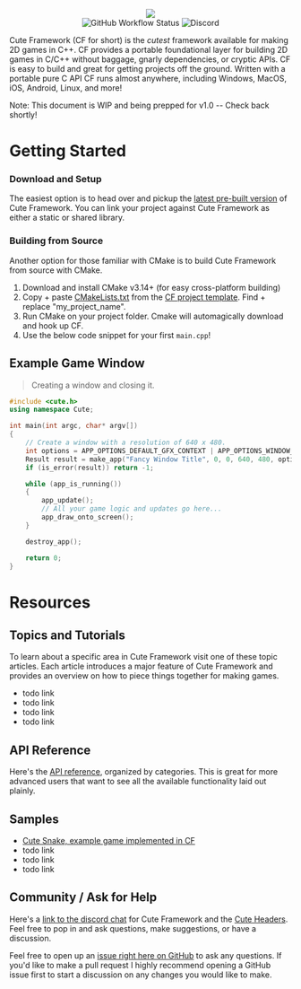 <p align="center">
<img src=https://github.com/RandyGaul/cute_framework/blob/master/CF_Banner_4x.png>
<br>
<img alt="GitHub Workflow Status" src="https://img.shields.io/github/actions/workflow/status/randygaul/cute_framework/build.yml">
<img alt="Discord" src="https://img.shields.io/discord/432009046833233930?label=discord">
</p>

Cute Framework (CF for short) is the *cutest* framework available for making 2D games in C++. CF provides a portable foundational layer for building 2D games in C/C++ without baggage, gnarly dependencies, or cryptic APIs. CF is easy to build and great for getting projects off the ground. Written with a portable pure C API CF runs almost anywhere, including Windows, MacOS, iOS, Android, Linux, and more!

Note: This document is WIP and being prepped for v1.0 -- Check back shortly!

# Getting Started

### Download and Setup

The easiest option is to head over and pickup the [latest pre-built version](https://github.com/randygaul/cute_framework/releases/latest) of Cute Framework. You can link your project against Cute Framework as either a static or shared library.

### Building from Source

Another option for those familiar with CMake is to build Cute Framework from source with CMake.

1. Download and install CMake v3.14+ (for easy cross-platform building)
2. Copy + paste [CMakeLists.txt](https://github.com/RandyGaul/cute_framework_project_template/blob/main/CMakeLists.txt) from the [CF project template](https://github.com/RandyGaul/cute_framework_project_template). Find + replace "my_project_name".
3. Run CMake on your project folder. Cmake will automagically download and hook up CF.
4. Use the below code snippet for your first `main.cpp`!

## Example Game Window

> Creating a window and closing it.

```cpp
#include <cute.h>
using namespace Cute;

int main(int argc, char* argv[])
{
	// Create a window with a resolution of 640 x 480.
	int options = APP_OPTIONS_DEFAULT_GFX_CONTEXT | APP_OPTIONS_WINDOW_POS_CENTERED;
	Result result = make_app("Fancy Window Title", 0, 0, 640, 480, options, argv[0]);
	if (is_error(result)) return -1;

	while (app_is_running())
	{
		app_update();
		// All your game logic and updates go here...
		app_draw_onto_screen();
	}

	destroy_app();

	return 0;
}
```

# Resources

## Topics and Tutorials

To learn about a specific area in Cute Framework visit one of these topic articles. Each article introduces a major feature of Cute Framework and provides an overview on how to piece things together for making games.

* todo link
* todo link
* todo link
* todo link

## API Reference

Here's the [API reference](https://randygaul.github.io/cute_framework/#/), organized by categories. This is great for more advanced users that want to see all the available functionality laid out plainly.

## Samples

- [Cute Snake, example game implemented in CF](https://github.com/RandyGaul/cute_snake)
- todo link
- todo link
- todo link

## Community / Ask for Help

Here's a [link to the discord chat](https://discord.gg/2DFHRmX) for Cute Framework and the [Cute Headers](https://github.com/RandyGaul/cute_headers). Feel free to pop in and ask questions, make suggestions, or have a discussion.

Feel free to open up an [issue right here on GitHub](https://github.com/RandyGaul/cute_framework/issues) to ask any questions. If you'd like to make a pull request I highly recommend opening a GitHub issue first to start a discussion on any changes you would like to make.
